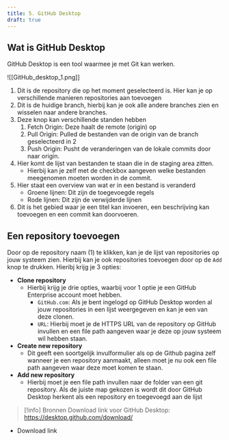 ```yaml
---
title: 5. GitHub Desktop
draft: true
---
```

## Wat is GitHub Desktop
GitHub Desktop is een tool waarmee je met Git kan werken. 

![[GitHub_desktop_1.png]]
1. Dit is de repository die op het moment geselecteerd is. Hier kan je op verschillende manieren repositories aan toevoegen
2. Dit is de huidige branch, hierbij kan je ook alle andere branches zien en wisselen naar andere branches.
3. Deze knop kan verschillende standen hebben
	1. Fetch Origin: Deze haalt de remote (origin) op
	2. Pull Origin: Pulled de bestanden van de origin van de branch geselecteerd in 2
	3. Push Origin: Pusht de veranderingen van de lokale commits door naar origin.
4. Hier komt de lijst van bestanden te staan die in de staging area zitten.
	- Hierbij kan je zelf met de checkbox aangeven welke bestanden meegenomen moeten worden in de commit.
5. Hier staat een overview van wat er in een bestand is veranderd
	- Groene lijnen: Dit zijn de toegevoegde regels
	- Rode lijnen: Dit zijn de verwijderde lijnen
6. Dit is het gebied waar je een titel kan invoeren, een beschrijving kan toevoegen en een commit kan doorvoeren.

## Een repository toevoegen
Door op de repository naam (1) te klikken, kan je de lijst van repositories op jouw systeem zien. Hierbij kan je ook repositories toevoegen door op de `Add` knop te drukken. Hieribj krijg je 3 opties:
- **Clone repository**
	- Hierbij krijg je drie opties, waarbij voor 1 optie je een GitHub Enterprise account moet hebben.
		- `GitHub.com`: Als je bent ingelogd op GitHub Desktop worden al jouw repositories in een lijst weergegeven en kan je een van deze clonen.
		- `URL`: Hierbij moet je de HTTPS URL van de repository op GitHub invullen en een file path aangeven waar je deze op jouw systeem wil hebben staan.
- **Create new repository**
	- Dit geeft een soortgelijk invulformulier als op de Github pagina zelf wanneer je een repository aanmaakt, alleen moet je nu ook een file path aangeven waar deze moet komen te staan. 
- **Add new repository**
	- Hierbij moet je een file path invullen naar de folder van een git repository. Als de juiste map gekozen is wordt dit door GitHub Desktop herkent als een repository en toegevoegd aan de lijst


> [!info] Bronnen
> Download link voor GitHub Desktop: https://desktop.github.com/download/



- Download link